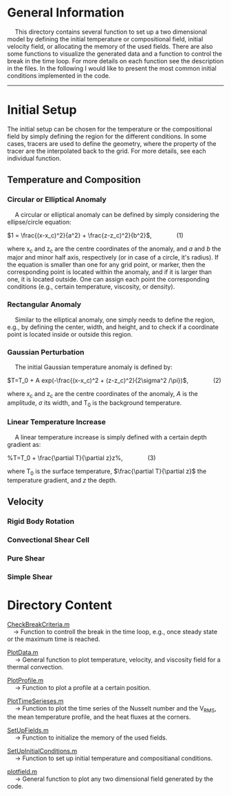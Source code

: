# General Information
&emsp; This directory contains several function to set up a two dimensional model by defining the initial temperature or compositional field, initial velocity field, or allocating the memory of the used fields. There are also some functions to visualize the generated data and a function to control the break in the time loop. For more details on each function see the description in the files. In the following I would like to present the most common initial conditions implemented in the code. 

--------------------------------------------------------------------------------------------------------

# Initial Setup

The initial setup can be chosen for the temperature or the compositional field by simply defining the region for the different conditions. In some cases, tracers are used to define the geometry, where the property of the tracer are the interpolated back to the grid. For more details, see each individual function. 

## Temperature and Composition

### Circular or Elliptical Anomaly

&emsp; A circular or elliptical anomaly can be defined by simply considering the ellipse/circle equation: 

$1 = \frac{(x-x_c)^2}{a^2} + \frac{z-z_c)^2}{b^2}$, &emsp; &emsp; &emsp; (1)

where x<sub>c</sub> and z<sub>c</sub> are the centre coordinates of the anomaly, and *a* and *b* the major and minor half axis, respectively (or in case of a circle, it's radius). If the equation is smaller than one for any grid point, or marker, then the corresponding point is located within the anomaly, and if it is larger than one, it is located outside. One can assign each point the corresponding conditions (e.g., certain temperature, viscosity, or density). 

### Rectangular Anomaly

&emsp; Similar to the elliptical anomaly, one simply needs to define the region, e.g., by defining the center, width, and height, and to check if a coordinate point is located inside or outside this region. 

### Gaussian Perturbation

&emsp; The initial Gaussian temperature anomaly is defined by:

$T=T_0 + A exp(-\frac{(x-x_c)^2 + (z-z_c)^2}{2\sigma^2 /\pi})$, &emsp; &emsp; &emsp; (2)

where x<sub>c</sub> and z<sub>c</sub> are the centre coordinates of the anomaly, *A* is the amplitude, *σ* its width, and T<sub>0</sub> is the background temperature.

### Linear Temperature Increase

&emsp; A linear temperature increase is simply defined with a certain depth gradient as: 

%T=T_0 + \frac{\partial T}{\partial z}z%, &emsp; &emsp; &emsp; (3)

where T<sub>0</sub> is the surface temperature, $\frac{\partial T}{\partial z}$ the temperature gradient, and *z* the depth. 

## Velocity

### Rigid Body Rotation

### Convectional Shear Cell

### Pure Shear 

### Simple Shear

# Directory Content
[CheckBreakCriteria.m](https://github.com/LukasFuchs/FDCSGm/blob/main/SetUp/CheckBreakCriteria.m)<br>
&emsp;-> Function to controll the break in the time loop, e.g., once steady state or the maximum time is reached. 

[PlotData.m](https://github.com/LukasFuchs/FDCSGm/blob/main/SetUp/PlotData.m)<br>
&emsp; -> General function to plot temperature, velocity, and viscosity field for a thermal convection. 

[PlotProfile.m](https://github.com/LukasFuchs/FDCSGm/blob/main/SetUp/PlotProfile.m)<br>
&emsp; -> Function to plot a profile at a certain position. 

[PlotTimeSerieses.m](https://github.com/LukasFuchs/FDCSGm/blob/main/SetUp/PlotTimeSerieses.m)<br>
&emsp; -> Function to plot the time series of the Nusselt number and the V<sub>RMS</sub>, the mean temperature profile, and the heat fluxes at the corners. 

[SetUpFields.m](https://github.com/LukasFuchs/FDCSGm/blob/main/SetUp/SetUpFields.m)<br>
&emsp; -> Function to initialize the memory of the used fields.

[SetUpInitialConditions.m](https://github.com/LukasFuchs/FDCSGm/blob/main/SetUp/SetUpInitialConditions.m)<br>
&emsp; -> Function to set up initial temperature and compositianal conditions. 

[plotfield.m](https://github.com/LukasFuchs/FDCSGm/blob/main/SetUp/plotfield.m)<br>
&emsp; -> General function to plot any two dimensional field generated by the code.
